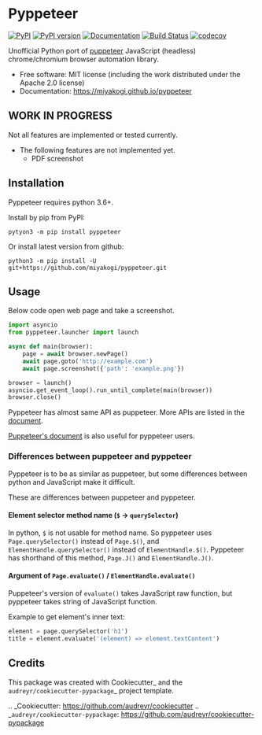 Pyppeteer
=========

[![PyPI](https://img.shields.io/pypi/v/pyppeteer.svg)](https://pypi.python.org/pypi/pyppeteer)
[![PyPI version](https://img.shields.io/pypi/pyversions/pyppeteer.svg)](https://pypi.python.org/pypi/pyppeteer)
[![Documentation](https://img.shields.io/badge/docs-latest-brightgreen.svg)](https://miyakogi.github.io/pyppeteer)
[![Build Status](https://travis-ci.org/miyakogi/pyppeteer.svg?branch=master)](https://travis-ci.org/miyakogi/pyppeteer)
[![codecov](https://codecov.io/gh/miyakogi/pyppeteer/branch/master/graph/badge.svg)](https://codecov.io/ghmiyakogi//pyppeteer)

Unofficial Python port of
[puppeteer](https://github.com/GoogleChrome/puppeteer) JavaScript (headless)
chrome/chromium browser automation library.

* Free software: MIT license (including the work distributed under the Apache 2.0 license)
* Documentation: https://miyakogi.github.io/pyppeteer

## WORK IN PROGRESS

Not all features are implemented or tested currently.

* The following features are not implemented yet.
    * PDF screenshot

## Installation

Pyppeteer requires python 3.6+.

Install by pip from PyPI:

```
pytyon3 -m pip install pyppeteer
```

Or install latest version from github:

```
python3 -m pip install -U git+https://github.com/miyakogi/pyppeteer.git
```

## Usage

Below code open web page and take a screenshot.

```py
import asyncio
from pyppeteer.launcher import launch

async def main(browser):
    page = await browser.newPage()
    await page.goto('http://example.com')
    await page.screenshot({'path': 'example.png'})

browser = launch()
asyncio.get_event_loop().run_until_complete(main(browser))
browser.close()
```

Pyppeteer has almost same API as puppeteer.
More APIs are listed in the
[document](https://miyakogi.github.io/pyppeteer/reference.html).

[Puppeteer's document](https://github.com/GoogleChrome/puppeteer/blob/master/docs/api.md#)
is also useful for pyppeteer users.

### Differences between puppeteer and pyppeteer

Pyppeteer is to be as similar as puppeteer, but some differences between python
and JavaScript make it difficult.

These are differences between puppeteer and pyppeteer.

#### Element selector method name (`$` -> `querySelector`)

In python, `$` is not usable for method name.
So pyppeteer uses `Page.querySelector()` instead of `Page.$()`, and
`ElementHandle.querySelector()` instead of `ElementHandle.$()`.
Pyppeteer has shorthand of this method, `Page.J()` and `ElementHandle.J()`.

#### Argument of `Page.evaluate()` / `ElementHandle.evaluate()`

Puppeteer's version of `evaluate()` takes JavaScript raw function, but
pyppeteer takes string of JavaScript function.

Example to get element's inner text:

```python
element = page.querySelector('h1')
title = element.evaluate('(element) => element.textContent')
```

Credits
---------

This package was created with Cookiecutter_ and the `audreyr/cookiecutter-pypackage`_ project template.

.. _Cookiecutter: https://github.com/audreyr/cookiecutter
.. _`audreyr/cookiecutter-pypackage`: https://github.com/audreyr/cookiecutter-pypackage

